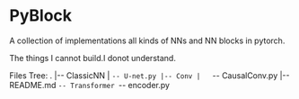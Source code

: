 # PyBlock

A collection of implementations all kinds of NNs and NN blocks in pytorch.

The things I cannot build.I donot understand. 

Files Tree:
.
|-- ClassicNN
|   `-- U-net.py
|-- Conv
|   `-- CausalConv.py
|-- README.md
`-- Transformer
    `-- encoder.py

